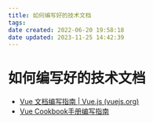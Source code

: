 ```yaml
---
title: 如何编写好的技术文档
tags: 
date created: 2022-06-20 19:58:18
date updated: 2023-11-25 14:42:39
---
```


# 如何编写好的技术文档

- [Vue 文档编写指南 | Vue.js (vuejs.org)](https://v3.cn.vuejs.org/guide/contributing/writing-guide.html#%E5%8E%9F%E5%88%99)
- [Vue Cookbook手册编写指南](https://v3.cn.vuejs.org/cookbook/)
